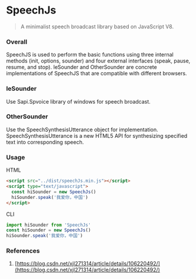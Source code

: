 # SpeechJs

> A minimalist speech broadcast library based on JavaScript V8.

### Overall

SpeechJS is used to perform the basic functions using three internal methods (init, options, sounder) and four external interfaces (speak, pause, resume, and stop). IeSounder and OtherSounder are concrete implementations of SpeechJS that are compatible with different browsers.

### IeSounder

Use Sapi.Spvoice library of windows for speech broadcast.

### OtherSounder

Use the SpeechSynthesisUtterance object for implementation. SpeechSynthesisUtterance is a new HTML5 API for synthesizing specified text into corresponding speech.

### Usage

HTML

```html
<script src="../dist/speechJs.min.js"></script>
<script type="text/javascript">
  const hiSounder = new SpeechJs()
  hiSounder.speak('我爱你，中国')
</script>
```

CLI

```javascript
import hiSounder from 'SpeechJs'
const hiSounder = new SpeechJs()
hiSounder.speak('我爱你，中国')
```

### References

1. [https://blog.csdn.net/xjl271314/article/details/106220492/](https://blog.csdn.net/xjl271314/article/details/106220492/)
